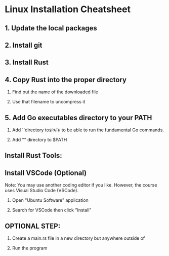 # Linux Installation Cheatsheet

## 1. Update the local packages

## 2. Install git

## 3. Install Rust

## 4. Copy Rust into the proper directory

1. Find out the name of the downloaded file

2. Use that filename to uncompress it

## 5. Add Go executables directory to your PATH

1. Add ``directory to`$PATH` to be able to run the fundamental Go commands.

2. Add "" directory to $PATH

## Install Rust Tools:

## Install VSCode (Optional)

Note: You may use another coding editor if you like. However, the course uses Visual Studio Code (VSCode).

1. Open "Ubuntu Software" application

2. Search for VSCode then click "Install"

## OPTIONAL STEP:

1. Create a main.rs file in a new directory but anywhere outside of

2. Run the program

<div style="page-break-after: always;"></div>
